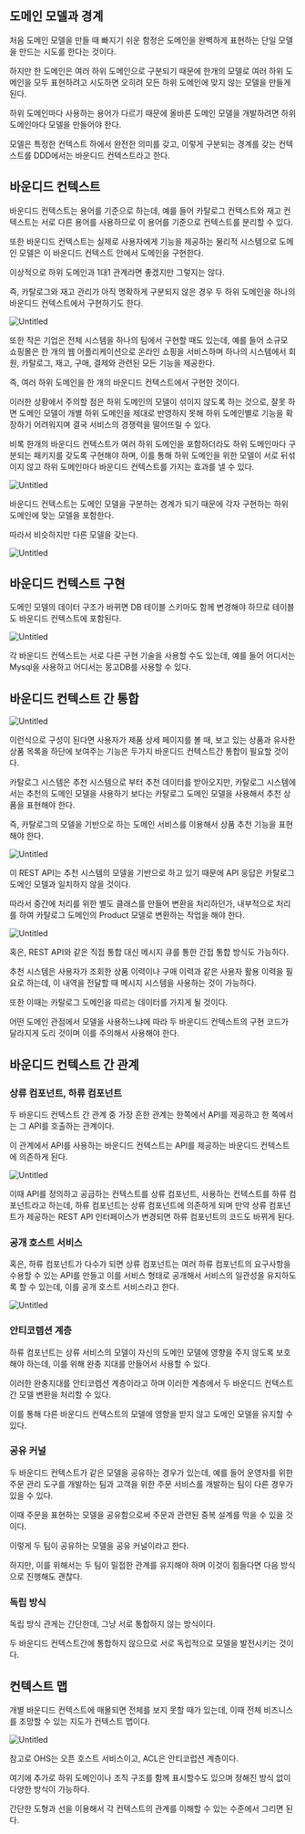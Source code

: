 ## 도메인 모델과 경계

처음 도메인 모델을 만들 때 빠지기 쉬운 함정은 도메인을 완벽하게 표현하는 단일 모델을 만드는 시도를 한다는 것이다.

하지만 한 도메인은 여러 하위 도메인으로 구분되기 때문에 한개의 모델로 여러 하위 도메인을 모두 표현하려고 시도하면 오히려 모든 하위 도메인에 맞지 않는 모델을 만들게 된다.

하위 도메인마다 사용하는 용어가 다르기 때문에 올바른 도메인 모델을 개발하려면 하위 도메인마다 모델을 만들어야 한다.

모델은 특정한 컨텍스트 하에서 완전한 의미를 갖고, 이렇게 구분되는 경계를 갖는 컨텍스트를 DDD에서는 바운디드 컨텍스트라고 한다.

## 바운디드 컨텍스트

바운디드 컨텍스트는 용어를 기준으로 하는데, 예를 들어 카탈로그 컨텍스트와 재고 컨텍스트는 서로 다른 용어를 사용하므로 이 용어를 기준으로 컨텍스트를 분리할 수 있다.

또한 바운디드 컨텍스트는 실제로 사용자에게 기능을 제공하는 물리적 시스템으로 도메인 모델은 이 바운디드 컨텍스트 안에서 도메인을 구현한다.

이상적으로 하위 도메인과 1대1 관계라면 좋겠지만 그렇지는 않다.

즉, 카탈로그와 재고 관리가 아직 명확하게 구분되지 않은 경우 두 하위 도메인을 하나의 바운디드 컨텍스트에서 구현하기도 한다.

![Untitled](./chap9-1.png)

또한 작은 기업은 전체 시스템을 하나의 팀에서 구현할 때도 있는데, 예를 들어 소규모 쇼핑몰은 한 개의 웹 어플리케이션으로 온라인 쇼핑을 서비스하며 하나의 시스템에서 회원, 카탈로그, 재고, 구매, 결제와 관련된 모든 기능을 제공한다.

즉, 여러 하위 도메인을 한 개의 바운디드 컨텍스트에서 구현한 것이다.

이러한 상황에서 주의할 점은 하위 도메인의 모델이 섞이지 않도록 하는 것으로, 잘못 하면 도메인 모델이 개별 하위 도메인을 제대로 반영하지 못해 하위 도메인별로 기능을 확장하기 어려워지며 결국 서비스의 경쟁력을 떨어뜨릴 수 있다.

비록 한개의 바운디드 컨텍스트가 여러 하위 도메인을 포함하더라도 하위 도메인마다 구분되는 패키지를 갖도록 구현해야 하며, 이를 통해 하위 도메인을 위한 모델이 서로 뒤섞이지 않고 하위 도메인마다 바운디드 컨텍스트를 가지는 효과를 낼 수 있다.

![Untitled](./chap9-2.png)

바운디드 컨텍스트는 도메인 모델을 구분하는 경계가 되기 때문에 각자 구현하는 하위 도메인에 맞는 모델을 포함한다.

따라서 비슷하지만 다른 모델을 갖는다.

![Untitled](./chap9-3.png)

## 바운디드 컨텍스트 구현

도메인 모델의 데이터 구조가 바뀌면 DB 테이블 스키마도 함께 변경해야 하므로 테이블도 바운디드 컨텍스트에 포함된다.

![Untitled](./chap9-4.png)

각 바운디드 컨텍스트는 서로 다른 구현 기술을 사용할 수도 있는데, 예를 들어 어디서는 Mysql을 사용하고 어디서는 몽고DB를 사용할 수 있다.

## 바운디드 컨텍스트 간 통합

![Untitled](./chap9-5.png)

이런식으로 구성이 된다면 사용자가 제품 상세 페이지를 볼 때, 보고 있는 상품과 유사한 상품 목록을 하단에 보여주는 기능은 두가지 바운디드 컨텍스트간 통합이 필요할 것이다.

카탈로그 시스템은 추천 시스템으로 부터 추천 데이터를 받아오지만, 카탈로그 시스템에서는 추천의 도메인 모델을 사용하기 보다는 카탈로그 도메인 모델을 사용해서 추천 상품을 표현해야 한다.

즉, 카탈로그의 모델을 기반으로 하는 도메인 서비스를 이용해서 상품 추천 기능을 표현해야 한다.

![Untitled](./chap9-6.png)

이 REST API는 추천 시스템의 모델을 기반으로 하고 있기 때문에 API 응답은 카탈로그 도메인 모델과 일치하지 않을 것이다.

따라서 중간에 처리를 위한 별도 클래스를 만들어 변환을 처리하던가, 내부적으로 처리를 하여 카탈로그 도메인의 Product 모델로 변환하는 작업을 해야 한다.

![Untitled](./chap9-7.png)

혹은, REST API와 같은 직접 통합 대신 메시지 큐를 통한 간접 통합 방식도 가능하다.

추천 시스템은 사용자가 조회한 상품 이력이나 구매 이력과 같은 사용자 활용 이력을 필요로 하는데, 이 내역을 전달할 때 메시지 시스템을 사용하는 것이 가능하다.

또한 이때는 카탈로그 도메인을 따르는 데이터를 가지게 될 것이다.

어떤 도메인 관점에서 모델을 사용하느냐에 따라 두 바운디드 컨텍스트의 구현 코드가 달라지게 도리 것이며 이를 주의해서 사용해야 한다.

## 바운디드 컨텍스트 간 관계

### 상류 컴포넌트, 하류 컴포넌트

두 바운디드 컨텍스트 간 관계 중 가장 흔한 관계는 한쪽에서 API를 제공하고 한 쪽에서는 그 API를 호출하는 관계이다.

이 관계에서 API를 사용하는 바운디드 컨텍스트는 API를 제공하는 바운디드 컨텍스트에 의존하게 된다.

![Untitled](./chap9-8.png)

이때 API를 정의하고 공급하는 컨텍스트를 상류 컴포넌트, 사용하는 컨텍스트를 하류 컴포넌트라고 하는데, 하류 컴포넌트는 상류 컴포넌트에 의존하게 되며 만약 상류 컴포넌트가 제공하는 REST API 인터페이스가 변경되면 하류 컴포넌트의 코드도 바뀌게 된다.

### 공개 호스트 서비스

혹은, 하류 컴포넌트가 다수가 되면 상류 컴포넌트는 여러 하류 컴포넌트의 요구사항을 수용할 수 있는 API를 만들고 이를 서비스 형태로 공개해서 서비스의 일관성을 유지하도록 할 수 있는데, 이를 공개 호스트 서비스라고 한다.

![Untitled](./chap9-9.png)

### 안티코렙션 계층

하류 컴포넌트는 상류 서비스의 모델이 자신의 도메인 모델에 영향을 주지 않도록 보호해야 하는데, 이를 위해 완충 지대를 만들어서 사용할 수 있다.

이러한 완충지대를 안티코렙션 계층이라고 하며 이러한 계층에서 두 바운디드 컨텍스트간 모델 변환을 처리할 수 있다.

이를 통해 다른 바운디드 컨텍스트의 모델에 영향을 받지 않고 도메인 모델을 유지할 수 있다.

### 공유 커널

두 바운디드 컨텍스트가 같은 모델을 공유하는 경우가 있는데, 예를 들어 운영자를 위한 주문 관리 도구를 개발하는 팀과 고객을 위한 주문 서비스를 개발하는 팀이 다른 경우가 있을 수 있다.

이때 주문을 표현하는 모델을 공유함으로써 주문과 관련된 중복 설계를 막을 수 있을 것이다.

이렇게 두 팀이 공유하는 모델을 공유 커널이라고 한다.

하지만, 이를 위해서는 두 팀이 밀접한 관계를 유지해야 하며 이것이 힘들다면 다음 방식으로 진행해도 괜찮다.

### 독립 방식

독립 방식 관게는 간단한데, 그냥 서로 통합하지 않는 방식이다.

두 바운디드 컨텍스트간에 통합하지 않으므로 서로 독립적으로 모델을 발전시키는 것이다.

## 컨텍스트 맵

개별 바운디드 컨텍스트에 매몰되면 전체를 보지 못할 때가 있는데, 이때 전체 비즈니스를 조망할 수 있는 지도가 컨텍스트 맵이다.

![Untitled](./chap9-10.png)

참고로 OHS는 오픈 호스트 서비스이고, ACL은 안티코럽션 계층이다.

여기에 추가로 하위 도메인이나 조직 구조를 함께 표시할수도 있으며 정해진 방식 없이 다양한 방식이 가능하다.

간단한 도형과 선을 이용해서 각 컨텍스트의 관계를 이해할 수 있는 수준에서 그리면 된다.